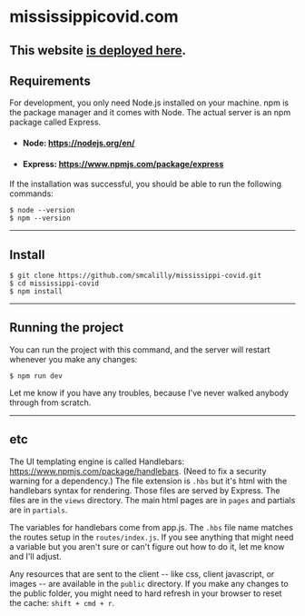 # mississippicovid.com
This website [is deployed here](https://mississippicovid.com).
---
## Requirements
For development, you only need Node.js installed on your machine. npm is the package manager and it comes with Node.
The actual server is an npm package called Express.

- #### Node: https://nodejs.org/en/
- #### Express: https://www.npmjs.com/package/express

If the installation was successful, you should be able to run the following commands:

    $ node --version
    $ npm --version

---
## Install

    $ git clone https://github.com/smcalilly/mississippi-covid.git
    $ cd mississippi-covid
    $ npm install
    
---
## Running the project

You can run the project with this command, and the server will restart whenever you make any changes:

    $ npm run dev
    
Let me know if you have any troubles, because I've never walked anybody through from scratch.

---
## etc

The UI templating engine is called Handlebars: https://www.npmjs.com/package/handlebars. (Need to fix a security warning for a dependency.)
The file extension is `.hbs` but it's html with the handlebars syntax for rendering. Those files are served by Express. The files are in the `views` directory. 
The main html pages are in `pages` and partials are in `partials`.

The variables for handlebars come from app.js. The `.hbs` file name matches the routes setup in the `routes/index.js`. If you see anything that might need a variable but you aren't sure or can't figure out how to do it, let me know and I'll adjust.

Any resources that are sent to the client -- like css, client javascript, or images -- are available in the `public` directory.
If you make any changes to the public folder, you might need to hard refresh in your browser to reset the cache: `shift + cmd + r`.
